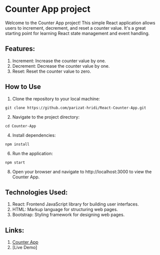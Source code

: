 # Counter App project
Welcome to the Counter App project! This simple React application allows users to increment, decrement, and reset a counter value. It's a great starting point for learning React state management and event handling.

## Features:
01. Increment: Increase the counter value by one.
02. Decrement: Decrease the counter value by one.
03. Reset: Reset the counter value to zero.

## How to Use
01. Clone the repository to your local machine:
```
git clone https://github.com/parizat-hridi/React-Counter-App.git
```
02. Navigate to the project directory:
```
cd Counter-App
```
4. Install dependencies:
```
npm install
```
6. Run the application:
```
npm start
```
8. Open your browser and navigate to http://localhost:3000 to view the Counter App.

## Technologies Used:
01. React: Frontend JavaScript library for building user interfaces.
02. HTML: Markup language for structuring web pages.
03. Bootstrap: Styling framework for designing web pages.
   
## Links:
01. [Counter App](https://github.com/parizat-hridi/React-Counter-App.git)
02. [Live Demo] 
